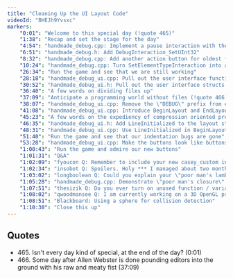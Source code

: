 ```yaml
---
title: "Cleaning Up the UI Layout Code"
videoId: "BHEJh9Yvsxc"
markers:
    "0:01": "Welcome to this special day (!quote 465)"
    "1:38": "Recap and set the stage for the day"
    "4:54": "handmade_debug.cpp: Implement a pause interaction with the FrameSlider"
    "6:51": "handmade_debug.h: Add DebugInteraction_SetUInt32"
    "8:32": "handmade_debug.cpp: Add another action button for oldest frame"
    "10:24": "handmade_debug.cpp: Turn SetElementTypeInteraction into a generic SetUint32Interaction"
    "26:34": "Run the game and see that we are still working"
    "28:18": "handmade_debug_ui.cpp: Pull out the user interface functions from handmade_debug.cpp"
    "30:52": "handmade_debug_ui.h: Pull out the user interface structs from handmade_debug.h"
    "36:40": "A few words on dividing files up"
    "37:09": "Anticipate a programming world without files (!quote 466)"
    "38:07": "handmade_debug_ui.cpp: Remove the \"DEBUG\" prefix from everything"
    "41:08": "handmade_debug_ui.cpp: Introduce BeginLayout and EndLayout in order to make the layout system more robust"
    "45:23": "A few words on the expediency of compression oriented programming"
    "46:35": "handmade_debug_ui.h: Add LineInitialized to the layout struct"
    "48:31": "handmade_debug_ui.cpp: Use LineInitialized in BeginLayout, EndElement and AdvanceElement"
    "51:40": "Run the game and see that our indentation bugs are gone"
    "53:28": "handmade_debug_ui.cpp: Make the buttons look like buttons"
    "1:00:43": "Run the game and admire our new buttons"
    "1:01:31": "Q&A"
    "1:02:09": "fyoucon Q: Remember to include your new casey_custom in the repo!"
    "1:02:34": "insobot Q: Spoilers. Holy *** I managed about two months, the plane are reflected when no window currently has the intro?"
    "1:03:02": "longboolean Q: Could you explain your \"poor man's lambda\"? How it works, how it is like a lambda and how it is not?"
    "1:05:28": "handmade_debug.cpp: Demonstrate \"poor man's closure\", or deferring things until later"
    "1:07:51": "thesizik Q: Do you ever turn on unused function / variable warnings?"
    "1:08:02": "qwoodmansee Q: I am currently working on a 3D OpenGL project and implementing collision detection. I've been introduced to the idea of changing my vector space so my character is a perfect unit sphere (which should make collision detection easier). Do you have any opinion on this approach?"
    "1:08:51": "Blackboard: Using a sphere for collision detection"
    "1:10:30": "Close this up"
---
```


## Quotes

* 465\. Isn't every day kind of special, at the end of the day? (0:01)
* 466\. Some day after Allen Webster is done pounding editors into the ground with his raw and meaty fist (37:09)
